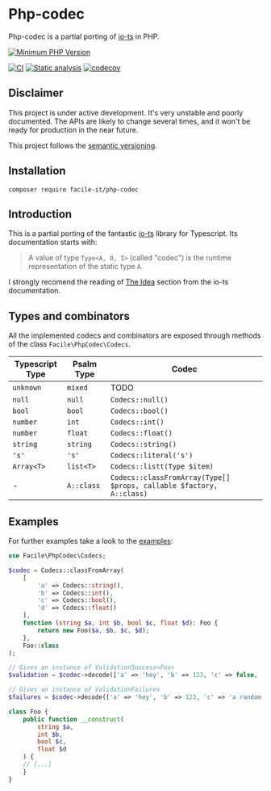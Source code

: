 # Php-codec

Php-codec is a partial porting of [io-ts](https://github.com/gcanti/io-ts) in PHP.

[![Minimum PHP Version](https://img.shields.io/badge/php-%3E%3D%207.2-8892BF.svg)](https://php.net/)

[![CI](https://github.com/facile-it/php-codec/actions/workflows/ci.yaml/badge.svg?branch=master&event=push)](https://github.com/facile-it/php-codec/actions/workflows/ci.yaml)
[![Static analysis](https://github.com/facile-it/php-codec/actions/workflows/static-analysis.yaml/badge.svg?branch=master&event=push)](https://github.com/facile-it/php-codec/actions/workflows/static-analysis.yaml)
[![codecov](https://codecov.io/gh/facile-it/php-codec/branch/master/graph/badge.svg?token=HP4OFEEPY6)](https://codecov.io/gh/facile-it/php-codec)

## Disclaimer

This project is under active development.
It's very unstable and poorly documented.
The APIs are likely to change several times, and it won't be ready for production in the near future.

This project follows the [semantic versioning](https://semver.org/).

## Installation

    composer require facile-it/php-codec

## Introduction

This is a partial porting of the fantastic [io-ts](https://github.com/gcanti/io-ts) library for Typescript.
Its documentation starts with:

> A value of type `Type<A, O, I>` (called "codec") is the runtime representation of the static type `A`.

I strongly recomend the reading of [The Idea](https://github.com/gcanti/io-ts/blob/master/index.md#the-idea) section
from the io-ts documentation.

## Types and combinators

All the implemented codecs and combinators are exposed through methods of the class `Facile\PhpCodec\Codecs`.

| Typescript Type | Psalm Type | Codec | 
| --- | --- | --- |
| `unknown` | `mixed` | TODO |
| `null` | `null` | `Codecs::null()` |
| `bool` | `bool` | `Codecs::bool()` |
| `number` | `int` | `Codecs::int()` |
| `number` | `float` | `Codecs::float()` |
| `string` | `string` | `Codecs::string()` |
| `'s'` | `'s'` | `Codecs::literal('s')` |
| `Array<T>` | `list<T>` | `Codecs::listt(Type $item)` |
| - | `A::class` | `Codecs::classFromArray(Type[] $props, callable $factory, A::class)` |

## Examples

For further examples take a look to the [examples](https://github.com/facile-it/php-codec/tree/master/tests/examples):

```php
use Facile\PhpCodec\Codecs;

$codec = Codecs::classFromArray(
    [
        'a' => Codecs::string(),
        'b' => Codecs::int(),
        'c' => Codecs::bool(),
        'd' => Codecs::float()
    ],
    function (string $a, int $b, bool $c, float $d): Foo {
        return new Foo($a, $b, $c, $d);
    },
    Foo::class
);

// Gives an instance of ValidationSuccess<Foo>
$validation = $codec->decode(['a' => 'hey', 'b' => 123, 'c' => false, 'd' => 1.23]);

// Gives an instance of ValidationFailures
$failures = $codec->decode(['a' => 'hey', 'b' => 123, 'c' => 'a random string', 'd' => 1.23]);

class Foo { 
    public function __construct(
        string $a,
        int $b,
        bool $c,
        float $d
    ) {
    // [...]
    }
}
```

